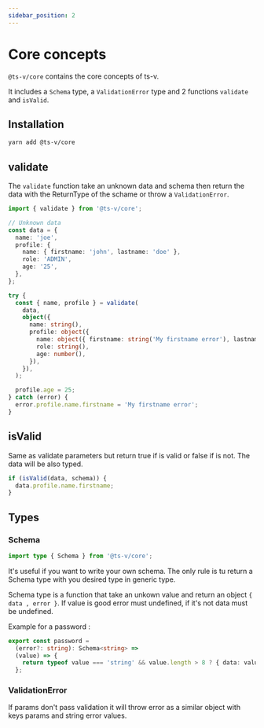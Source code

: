 ```yaml
---
sidebar_position: 2
---
```


# Core concepts

`@ts-v/core` contains the core concepts of ts-v.

It includes a `Schema` type, a `ValidationError` type and 2 functions `validate` and `isValid`.

## Installation

```sh
yarn add @ts-v/core
```

## validate

The `validate` function take an unknown data and schema then return the data with the ReturnType of the schame or throw a `ValidationError`.

```ts
import { validate } from '@ts-v/core';

// Unknown data
const data = {
  name: 'joe',
  profile: {
    name: { firstname: 'john', lastname: 'doe' },
    role: 'ADMIN',
    age: '25',
  },
};

try {
  const { name, profile } = validate(
    data,
    object({
      name: string(),
      profile: object({
        name: object({ firstname: string('My firstname error'), lastname: string() }),
        role: string(),
        age: number(),
      }),
    }),
  );

  profile.age = 25;
} catch (error) {
  error.profile.name.firstname = 'My firstname error';
}
```

## isValid

Same as validate parameters but return true if is valid or false if is not.
The data will be also typed.

```ts
if (isValid(data, schema)) {
  data.profile.name.firstname;
}
```

## Types

### Schema

```ts
import type { Schema } from '@ts-v/core';
```

It's useful if you want to write your own schema. The only rule is tu return a Schema type with you desired type in generic type.

Schema type is a function that take an unkown value and return an object `{ data , error }`. If value is good error must undefined, if it's not data must be undefined.

Example for a password :

```ts
export const password =
  (error?: string): Schema<string> =>
  (value) => {
    return typeof value === 'string' && value.length > 8 ? { data: value } : { errors: error || 'password' };
  };
```

### ValidationError

If params don't pass validation it will throw error as a similar object with keys params and string error values.
